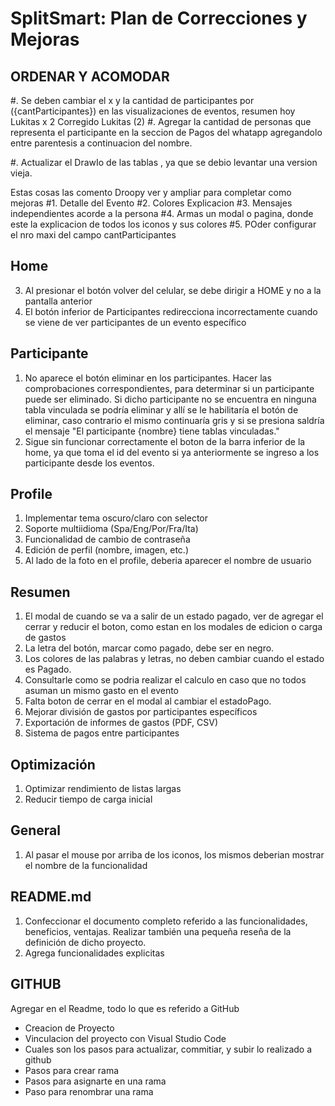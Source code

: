# SplitSmart: Plan de Correcciones y Mejoras

## ORDENAR Y ACOMODAR
<!-- Aca se colocan todas las observaciones que hasta el momento no se han clasificado ni categorizado. -->
#. Se deben cambiar el x y la cantidad de participantes por ({cantParticipantes}) en las visualizaciones de eventos, resumen
    hoy 
        Lukitas x 2
    Corregido
        Lukitas (2)
#. Agregar la cantidad de personas que representa el participante en la seccion de Pagos del whatapp agregandolo entre parentesis a continuacion del nombre.

#. Actualizar el DrawIo de las tablas , ya que se debio levantar una version vieja.

Estas cosas las comento Droopy ver y ampliar para completar como mejoras
#1. Detalle del Evento
#2. Colores Explicacion 
#3. Mensajes independientes acorde a la persona
#4. Armas un modal o pagina, donde este la explicacion de todos los iconos y sus colores
#5. POder configurar el nro maxi del campo cantParticipantes


## Home

<!-- 1. Se deben desabilitar los iconos de gastos y participantes cuando un evento se encuentra con estadoEvento = false -->
<!-- 2. No está mostrando los gastos totales ni gastos c/u -->
3. Al presionar el botón volver del celular, se debe dirigir a HOME y no a la pantalla anterior
4. El botón inferior de Participantes redirecciona incorrectamente cuando se viene de ver participantes de un evento específico

## Participante

1. No aparece el botón eliminar en los participantes. Hacer las comprobaciones correspondientes, para determinar si un participante puede ser eliminado. Si dicho participante no se encuentra en ninguna tabla vinculada se podría eliminar y allí se le habilitaría el botón de eliminar, caso contrario el mismo continuaría gris y si se presiona saldría el mensaje "El participante {nombre} tiene tablas vinculadas."
2. Sigue sin funcionar correctamente el boton de la barra inferior de la home, ya que toma el id del evento si ya anteriormente se ingreso a los participante desde los eventos.

## Profile
1. Implementar tema oscuro/claro con selector
2. Soporte multiidioma (Spa/Eng/Por/Fra/Ita)
3. Funcionalidad de cambio de contraseña
4. Edición de perfil (nombre, imagen, etc.)
5. Al lado de la foto en el profile, deberia aparecer el nombre de usuario

## Resumen

1. El modal de cuando se va a salir de un estado pagado, ver de agregar el cerrar y reducir el boton, como estan en los modales de edicion o carga de gastos
2. La letra del botón, marcar como pagado, debe ser en negro.
3. Los colores de las palabras y letras, no deben cambiar cuando el estado es Pagado.
4. Consultarle como se podria realizar el calculo en caso que no todos asuman un mismo gasto en el evento
5. Falta boton de cerrar en el modal al cambiar el estadoPago.
6. Mejorar división de gastos por participantes específicos
7. Exportación de informes de gastos (PDF, CSV)
8. Sistema de pagos entre participantes

## Optimización

1. Optimizar rendimiento de listas largas
2. Reducir tiempo de carga inicial

## General

1. Al pasar el mouse por arriba de los iconos, los mismos deberian mostrar el nombre de la funcionalidad

## README.md

1. Confeccionar el documento completo referido a las funcionalidades, beneficios, ventajas. Realizar también una pequeña reseña de la definición de dicho proyecto.
2. Agrega funcionalidades explicitas

## GITHUB

Agregar en el Readme, todo lo que es referido a GitHub
- Creacion de Proyecto
- Vinculacion del proyecto con Visual Studio Code
- Cuales son los pasos para actualizar, commitiar, y subir lo realizado a github
- Pasos para crear rama
- Pasos para asignarte en una rama
- Paso para renombrar una rama



